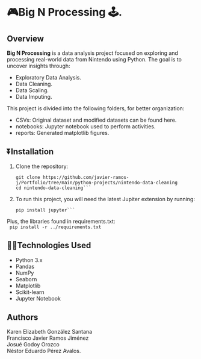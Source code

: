 # 🎮️Big N Processing 🕹️.
## Overview
**Big N Processing** is a data analysis project focused on exploring and processing real-world data from Nintendo using Python. The goal is to uncover insights through:

- Exploratory Data Analysis.
- Data Cleaning.
- Data Scaling.
- Data Imputing.

This project is divided into the following folders, for better organization:
- CSVs: Original dataset and modified datasets can be found here.
- notebooks: Jupyter notebook used to perform activities.
- reports: Generated matplotlib figures.


## ⏬Installation

1. Clone the repository:<br>
   ```
   git clone https://github.com/javier-ramos-j/Portfolio/tree/main/python-projects/nintendo-data-cleaning
   cd nintendo-data-cleaning```

2. To run this project, you will need the latest Jupiter extension by running:<br>
    ```
    pip install jupyter```

Plus, the libraries found in requirements.txt:<br>
    ```
    pip install -r ../requirements.txt```

## 👨‍💻Technologies Used

- Python 3.x
- Pandas
- NumPy
- Seaborn
- Matplotlib
- Scikit-learn
- Jupyter Notebook

## Authors
Karen Elizabeth González Santana<br>
Francisco Javier Ramos Jiménez<br>
Josué Godoy Orozco<br>
Néstor Eduardo Pérez Avalos.